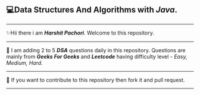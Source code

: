 
 
## 💻Data Structures And Algorithms with <b><i>Java</i></b>.
<hr>

﻿✨Hii there i am <b><i>Harshit Pachori</i></b>. Welcome to this repository.

<hr>

💠 I am adding 2 to 5 <b><i>DSA</i></b> questions daily in this repository. Questions are mainly from <b><i>Geeks For Geeks</i></b> and <b><i>Leetcode</i></b> having difficulty level - <i>Easy, Medium, Hard</i>.

<hr>

💠 If you want to contribute to this repository then fork it and  pull request.

<hr>
